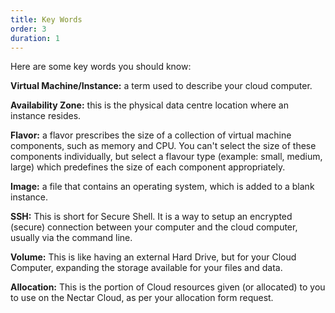 ```yaml
---
title: Key Words
order: 3
duration: 1
---
```


Here are some key words you should know:

**Virtual Machine/Instance:** a term used to describe your cloud computer.

**Availability Zone:** this is the physical data centre location where an instance resides.

**Flavor:** a flavor prescribes the size of a collection of virtual machine components, such as memory and CPU. You can't select the size of these components individually, but select a flavour type (example: small, medium, large) which predefines the size of each component appropriately.

**Image:** a file that contains an operating system, which is added to a blank instance.

**SSH:** This is short for Secure Shell. It is a way to setup an encrypted (secure) connection between your computer and the cloud computer, usually via the command line.

**Volume:** This is like having an external Hard Drive, but for your Cloud Computer, expanding the storage available for your files and data.

**Allocation:** This is the portion of Cloud resources given (or allocated) to you to use on the Nectar Cloud, as per your allocation form request.